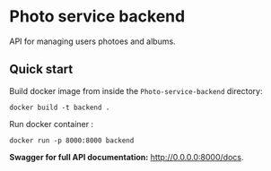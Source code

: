 # Photo service backend

API for managing users photoes and albums.

## Quick start
Build docker image from inside the `Photo-service-backend` directory:
```commandline
docker build -t backend .
```
Run docker container :
   ```commandline
   docker run -p 8000:8000 backend
   ```

**Swagger for full API documentation:** http://0.0.0.0:8000/docs.
